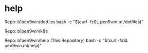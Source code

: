 # help

Repo: b1pen9win/dotfiles
bash -c "$(curl -fsSL pen9win.ml/dotfiles)"

Repo: b1pen9win/k8s


Repo: b1pen9win/help (This Repository)
bash -c "$(curl -fsSL pen9win.ml/help)"
